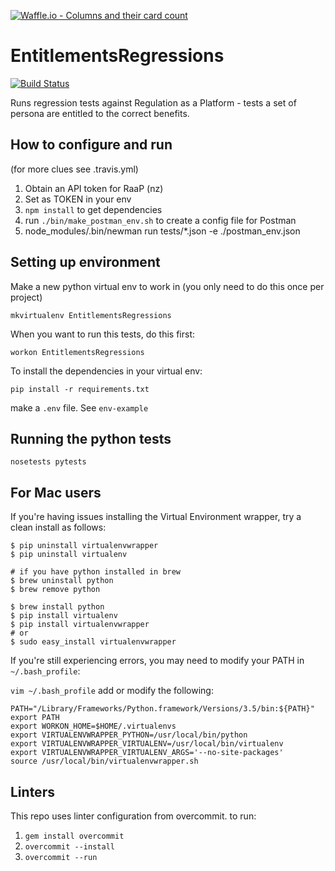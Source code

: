 [![Waffle.io - Columns and their card count](https://badge.waffle.io/ServiceInnovationLab/EntitlementsRegressions.png?columns=all)](https://waffle.io/ServiceInnovationLab/EntitlementsRegressions?utm_source=badge)
# EntitlementsRegressions

[![Build Status](https://travis-ci.org/ServiceInnovationLab/EntitlementsRegressions.svg?branch=master)](https://travis-ci.org/ServiceInnovationLab/EntitlementsRegressions)

Runs regression tests against Regulation as a Platform - tests a set of persona are entitled to the correct benefits.

## How to configure and run
(for more clues see .travis.yml)

1. Obtain an API token for RaaP (nz)
1. Set as TOKEN in your env
1. `npm install` to get dependencies
1. run `./bin/make_postman_env.sh` to create a config file for Postman
1. node_modules/.bin/newman run tests/*.json -e ./postman_env.json


## Setting up environment

Make a new python virtual env to work in (you only need to do this once per project)
```
mkvirtualenv EntitlementsRegressions
```

When you want to run this tests, do this first:
```
workon EntitlementsRegressions
```

To install the dependencies in your virtual env:
```
pip install -r requirements.txt
```

make a `.env` file. See `env-example`


## Running the python tests

```
nosetests pytests
```
## For Mac users

If you're having issues installing the Virtual Environment wrapper, try a clean install as follows:

```
$ pip uninstall virtualenvwrapper
$ pip uninstall virtualenv

# if you have python installed in brew
$ brew uninstall python
$ brew remove python

$ brew install python
$ pip install virtualenv
$ pip install virtualenvwrapper
# or
$ sudo easy_install virtualenvwrapper

```

If you're still experiencing errors, you may need to modify your PATH in `~/.bash_profile`:

`vim ~/.bash_profile`
add or modify the following:
```
PATH="/Library/Frameworks/Python.framework/Versions/3.5/bin:${PATH}"
export PATH
export WORKON_HOME=$HOME/.virtualenvs
export VIRTUALENVWRAPPER_PYTHON=/usr/local/bin/python
export VIRTUALENVWRAPPER_VIRTUALENV=/usr/local/bin/virtualenv
export VIRTUALENVWRAPPER_VIRTUALENV_ARGS='--no-site-packages'
source /usr/local/bin/virtualenvwrapper.sh
```

## Linters
This repo uses linter configuration from overcommit. to run:
1. `gem install overcommit`
1. `overcommit --install`
1. `overcommit --run`
